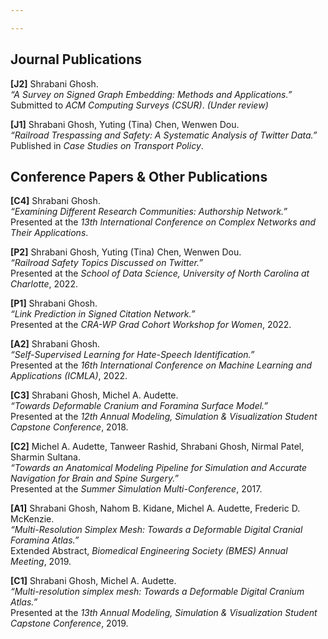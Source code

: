 ```yaml
---

---
```


## Journal Publications

**[J2]** Shrabani Ghosh.  
*“A Survey on Signed Graph Embedding: Methods and Applications.”*  
Submitted to *ACM Computing Surveys (CSUR)*. *(Under review)*

**[J1]** Shrabani Ghosh, Yuting (Tina) Chen, Wenwen Dou.  
*“Railroad Trespassing and Safety: A Systematic Analysis of Twitter Data.”*  
Published in *Case Studies on Transport Policy*.

## Conference Papers & Other Publications

**[C4]** Shrabani Ghosh.  
*“Examining Different Research Communities: Authorship Network.”*  
Presented at the *13th International Conference on Complex Networks and Their Applications*.

**[P2]** Shrabani Ghosh, Yuting (Tina) Chen, Wenwen Dou.  
*“Railroad Safety Topics Discussed on Twitter.”*  
Presented at the *School of Data Science, University of North Carolina at Charlotte*, 2022.

**[P1]** Shrabani Ghosh.  
*“Link Prediction in Signed Citation Network.”*  
Presented at the *CRA-WP Grad Cohort Workshop for Women*, 2022.

**[A2]** Shrabani Ghosh.  
*“Self-Supervised Learning for Hate-Speech Identification.”*  
Presented at the *16th International Conference on Machine Learning and Applications (ICMLA)*, 2022.

**[C3]** Shrabani Ghosh, Michel A. Audette.  
*“Towards Deformable Cranium and Foramina Surface Model.”*  
Presented at the *12th Annual Modeling, Simulation & Visualization Student Capstone Conference*, 2018.

**[C2]** Michel A. Audette, Tanweer Rashid, Shrabani Ghosh, Nirmal Patel, Sharmin Sultana.  
*“Towards an Anatomical Modeling Pipeline for Simulation and Accurate Navigation for Brain and Spine Surgery.”*  
Presented at the *Summer Simulation Multi-Conference*, 2017.

**[A1]** Shrabani Ghosh, Nahom B. Kidane, Michel A. Audette, Frederic D. McKenzie.  
*“Multi-Resolution Simplex Mesh: Towards a Deformable Digital Cranial Foramina Atlas.”*  
Extended Abstract, *Biomedical Engineering Society (BMES) Annual Meeting*, 2019.

**[C1]** Shrabani Ghosh, Michel A. Audette.  
*“Multi-resolution simplex mesh: Towards a Deformable Digital Cranium Atlas.”*  
Presented at the *13th Annual Modeling, Simulation & Visualization Student Capstone Conference*, 2019.

